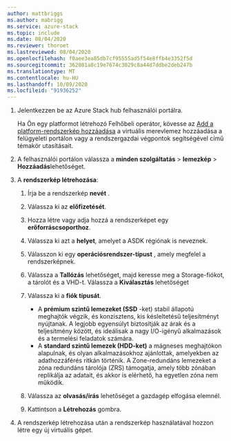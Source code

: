 ```yaml
---
author: mattbriggs
ms.author: mabrigg
ms.service: azure-stack
ms.topic: include
ms.date: 08/04/2020
ms.reviewer: thoroet
ms.lastreviewed: 08/04/2020
ms.openlocfilehash: f0aee3ea85db7cf95555ad5f54e8ffb4e3352f5d
ms.sourcegitcommit: 362081a8c19e7674c3029c8a44d7ddbe2deb247b
ms.translationtype: MT
ms.contentlocale: hu-HU
ms.lasthandoff: 10/09/2020
ms.locfileid: "91936252"
---
```

1. Jelentkezzen be az Azure Stack hub felhasználói portálra.

    Ha Ön egy platformot létrehozó Felhőbeli operátor, kövesse az [Add a platform-rendszerkép hozzáadása](../operator/azure-stack-add-vm-image.md#add-a-platform-image) a virtuális merevlemez hozzáadása a felügyeleti portálon vagy a rendszergazdai végpontok segítségével című témakör utasításait.

2. A felhasználói portálon válassza a **minden szolgáltatás**  >  **lemezkép**  >  **Hozzáadás**lehetőséget.

3. A **rendszerkép létrehozása**:

    1. Írja be a rendszerkép **nevét** .
    2. Válassza ki az **előfizetését**.
    3. Hozza létre vagy adja hozzá a rendszerképet egy **erőforráscsoporthoz**.
    4. Válassza ki azt a **helyet**, amelyet a ASDK régiónak is neveznek.
    5. Válasszon ki egy **operációsrendszer-típust** , amely megfelel a rendszerképnek.
    6. Válassza a **Tallózás** lehetőséget, majd keresse meg a Storage-fiókot, a tárolót és a VHD-t. Válassza a **Kiválasztás** lehetőséget
    5. Válassza ki a **fiók típusát**.
        - A **prémium szintű lemezeket (SSD** -ket) stabil állapotú meghajtók végzik, és konzisztens, kis késleltetésű teljesítményt nyújtanak. A legjobb egyensúlyt biztosítják az árak és a teljesítmény között, és ideálisak a nagy I/O-igényű alkalmazások és a termelési feladatok számára.  
        - A **standard szintű lemezek (HDD-ket)** a mágneses meghajtókon alapulnak, és olyan alkalmazásokhoz ajánlottak, amelyekben az adathozzáférés ritkán történik. A Zone-redundáns lemezeket a zóna redundáns tárolója (ZRS) támogatja, amely több zónában replikálja az adatait, és akkor is elérhető, ha egyetlen zóna nem működik.

    8. Válassza az **olvasás/írás** lehetőséget a gazdagép elfogása elemnél.
    9. Kattintson a **Létrehozás** gombra.

4. A rendszerkép létrehozása után a rendszerkép használatával hozzon létre egy új virtuális gépet.